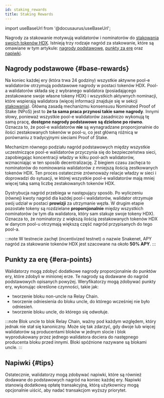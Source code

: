 ```yaml
---
id: staking_rewards
title: Staking Rewards
---
```


import useBaseUrl from '@docusaurus/useBaseUrl';

Nagrody za stakowanie motywują walidatorów i nominatorów do [stakowania swoich tokenów HDX](/staking). Istnieją trzy rodzaje nagród za stakowanie, które są omawiane w tym artykule: [nagrody podstawowe](#base-rewards), [punkty za erę](#era-points) oraz [napiwki](#tips).

## Nagrody podstawowe {#base-rewards}

Na koniec każdej ery (która trwa 24 godziny) wszystkie aktywne pool-e walidatorów otrzymują podstawowe nagrody w postaci tokenów HDX. Pool-a walidatorów składa się z wybranego walidatora (posiadającego zestakowane swoje własne tokeny HDX) i wszystkich aktywnych nominacji, które wspierają walidatora (więcej informacji znajduje się w sekcji [stakowania](/staking)). Główną zasadą mechanizmu konsensusu Nominated Proof of Stake (NPoS) jest to **że ta sama praca przynosi takie same nagrody**. Innymi słowy, ponieważ wszystkie pool-e walidatorów zasadniczo wykonują tę samą pracę, **dostępne nagrody podstawowe są dzielone po równo**. Oznacza to, że pool-e walidatorów **nie** są wynagradzane proporcjonalnie do ilości zestakowanych tokenów w pool-u, co jest główną różnicą w porównaniu z tradycyjnymi sieciami Proof of Stake.

Mechanizm równego podziału nagród podstawowych między wszystkie uczestniczące pool-e walidatorów przyczynia się do bezpieczeństwa sieci, zapobiegając koncentracji władzy w kilku pool-ach walidatorów, wzmacniając w ten sposób decentralizację. Z biegiem czasu zachęca to nominatorów do nominowania walidatorów z mniejszą ilością zestkowanych tokenów HDX. Ten proces ostatecznie zrównoważy relacje władzy w sieci i doprowadzi do sytuacji, w której wszystkie pool-e walidatorów mają mniej więcej taką samą liczbę zestakowanych tokenów HDX.

Dystrybucja nagród przebiega w następujący sposób. Po wyliczeniu (równej) kwoty nagród dla każdej pool-i walidatorów, walidator otrzymuje swój udział w postaci **prowizji** za utrzymanie węzła. W drugim etapie pozostałe tokeny są rozdzielane **proporcjonalnie** między wszystkich nominatorów (w tym dla walidatora, który sam stakuje swoje tokeny HDX). Oznacza to, że nominatorzy z większą ilością zestakowanych tokenów HDX w danycm pool-u otrzymają większą część nagród przypisanych do tego pool-a.

:::note
W testnecie zachęt (incentivized testnet) o nazwie Snakenet, APY nagród za stakowanie tokenów HDX jest szacowane na około **50% APY**.
:::

## Punkty za erę {#era-points}

Walidatorzy mogą zdobyć dodatkowe nagrody proporcjonalnie do punktów ery, które zdobyli w minionej erze. Te nagrody są dodawane do nagród podstawowych opisanych powyżej. Weryfikatorzy mogą zdobywać punkty ery, wykonując określone czynności, takie jak:

* tworzenie bloku non-uncle na Relay Chain.
* tworzenie odniesienia do bloku uncle, do którego wcześniej nie było odniesień.
* tworzenie bloku uncle, do którego się odwołuje.

:::note
Blok uncle to blok Relay Chain, ważny pod każdym względem, który jednak nie stał się kanoniczny. Może się tak zdarzyć, gdy dwoje lub więcej walidatorów są producentami bloków w jednym slocie i blok wyprodukowany przez jednego walidatora dociera do następnego producenta bloku przed innymi. Bloki spóźnione nazywane są blokami uncle.
:::

## Napiwki {#tips}

Ostatecznie, walidatorzy mogą zdobywać napiwki, które są również dodawane do podstawowych nagród na koniec każdej ery. Napiwki stanowią dodatkową opłatę transakcyjną, którą użytkownicy mogą opcjonalnie uiścić, aby nadać transakcjom wyższy priorytet.
